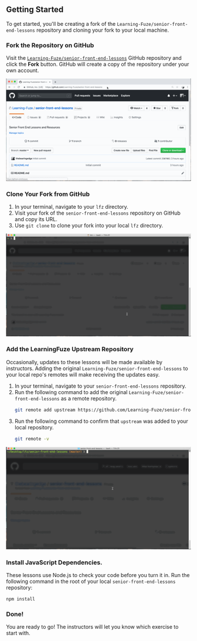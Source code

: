 Getting Started
--

To get started, you'll be creating a fork of the `Learning-Fuze/senior-front-end-lessons` repository and cloning your fork to your local machine.

### Fork the Repository on GitHub

Visit the [`Learning-Fuze/senior-front-end-lessons`](github.com/Learning-Fuze/senior-front-end-lessons) GitHub repository and click the **Fork** button. GitHub will create a copy of the repository under your own account.

![Forking senior-front-end-lessons](images/forking-senior-front-end-lessons.gif)

### Clone Your Fork from GitHub

1. In your terminal, navigate to your `lfz` directory.
2. Visit your fork of the `senior-front-end-lessons` repository on GitHub and copy its URL.
3. Use `git clone` to clone your fork into your local `lfz` directory.

![Cloning fork of senior-front-end-lessons](images/cloning-senior-front-end-lessons.gif)

### Add the LearningFuze Upstream Repository

Occasionally, updates to these lessons will be made available by instructors. Adding the original `Learning-Fuze/senior-front-end-lessons` to your local repo's remotes will make receiving the updates easy.

1. In your terminal, navigate to your `senior-front-end-lessons` repository.
2. Run the following command to add the original `Learning-Fuze/senior-front-end-lessons` as a remote repository.
    ```bash
    git remote add upstream https://github.com/Learning-Fuze/senior-front-end-lessons
    ```
3. Run the following command to confirm that `upstream` was added to your local repository.
    ```bash
    git remote -v
    ```

![Setting senior-front-end-lessons Upstream](images/setting-senior-front-end-lessons-upstream.gif)

### Install JavaScript Dependencies.

These lessons use Node.js to check your code before you turn it in. Run the following command in the root of your local `senior-front-end-lessons` repository:

```bash
npm install
```

### Done!

You are ready to go! The instructors will let you know which exercise to start with.
